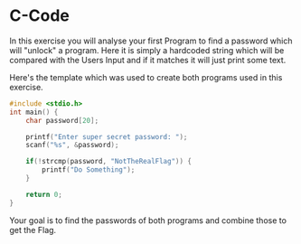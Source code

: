 # C-Code
In this exercise you will analyse your first Program to find a password which will "unlock" a program. Here it is simply a hardcoded string which will be compared with the Users Input and if it matches it will just print some text.

Here's the template which was used to create both programs used in this exercise.

```C
#include <stdio.h>
int main() {
    char password[20];

    printf("Enter super secret password: ");
    scanf("%s", &password);

    if(!strcmp(password, "NotTheRealFlag")) {
        printf("Do Something");
    }

    return 0;
}
```

Your goal is to find the passwords of both programs and combine those to get the Flag.